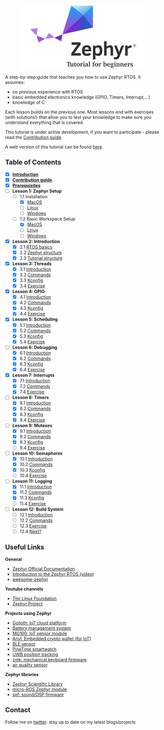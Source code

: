    <a href="https://www.zephyrproject.org">
     <p align="center">
       <img src="images/logo_no_bg.png">
     </p>
   </a>

A step-by-step guide that teaches you how to use Zephyr RTOS. It assumes:
- no previous experience with RTOS
- basic embedded electronics knowledge (GPIO, Timers, Interrupt,...)
- knowledge of C

Each lesson builds on the previous one. Most lessons end with exercises (with solutions!) that allow you to test your knowledge to make sure you understand everything that is covered.

This tutorial is under active development, if you want to participate - please read the [Contribution guide](docs/Contributions.md).

A web version of this tutorial can be found [here](https://maksimdrachov.github.io/zephyr-rtos-tutorial).

## Table of Contents

- [x] **[Introduction](docs/Introduction.md)**
- [x] **[Contribution guide](docs/Contributions.md)**
- [x] **[Prerequisites](docs/Prerequisites.md)**
- [ ] **Lesson 1: Zephyr Setup** 
  - [ ] 1.1 Installation
    - [x] [MacOS](docs/zephyr-setup/install/mac-os.md)
    - [ ] [Linux](docs/zephyr-setup/install/linux.md)
    - [ ] [Windows](docs/zephyr-setup/install/windows.md)
  - [ ] 1.2 Basic Workspace Setup
    - [x] [MacOS](docs/zephyr-setup/setup/mac-os.md)
    - [ ] [Linux](docs/zephyr-setup/setup/linux.md)
    - [ ] [Windows](docs/zephyr-setup/setup/windows.md)

- [x] **Lesson 2: Introduction**
  - [x] 2.1 [RTOS basics](docs/introduction/rtos-basics.md)
  - [x] 2.2 [Zephyr structure](docs/introduction/zephyr-structure.md)
  - [x] 2.3 [Tutorial structure](docs/introduction/tutorial-structure.md)
  
- [x] **Lesson 3: Threads**
  - [x] 3.1 [Introduction](docs/threads/introduction.md)
  - [x] 3.2 [Commands](docs/threads/commands.md)
  - [x] 3.3 [Kconfig](docs/threads/kconfig.md)
  - [x] 3.4 [Exercise](docs/threads/exercise.md)

- [x] **Lesson 4: GPIO**
  - [x] 4.1 [Introduction](docs/gpio/introduction.md)
  - [x] 4.2 [Commands](docs/gpio/commands.md)
  - [x] 4.3 [Kconfig](docs/gpio/kconfig.md)
  - [x] 4.4 [Exercise](docs/gpio/exercise.md)
  
- [x] **Lesson 5: Scheduling**
  - [x] 5.1 [Introduction](docs/scheduling/introduction.md)
  - [x] 5.2 [Commands](docs/scheduling/commands.md)
  - [x] 5.3 [Kconfig](docs/scheduling/kconfig.md)
  - [x] 5.4 [Exercise](docs/scheduling/exercise.md)

- [ ] **Lesson 6: Debugging**
  - [x] 6.1 [Introduction](docs/debugging/introduction.md)
  - [x] 6.2 [Commands](docs/debugging/commands.md)
  - [x] 6.3 [Kconfig](docs/debugging/kconfig.md)
  - [x] 6.4 [Exercise](docs/debugging/exercise.md)

- [x] **Lesson 7: Interrupts** 
  - [x] 7.1 [Introduction](docs/interrupts/introduction.md)
  - [x] 7.2 [Commands](docs/interrupts/commands.md)
  - [x] 7.4 [Exercise](docs/interrupts/exercise.md)

- [ ] **Lesson 8: Timers**
  - [x] 8.1 [Introduction](docs/timers/introduction.md)
  - [x] 8.2 [Commands](docs/timers/commands.md)
  - [x] 8.3 [Kconfig](docs/timers/kconfig.md)
  - [x] 8.4 [Exercise](docs/timers/exercise.md)

- [ ] **Lesson 9: Mutexes**
  - [x] 9.1 [Introduction](docs/mutexes/introduction.md)
  - [x] 9.2 [Commands](docs/mutexes/commands.md)
  - [x] 9.3 [Kconfig](docs/mutexes/kconfig.md)
  - [ ] 9.4 [Exercise](docs/mutexes/exercise.md)

- [ ] **Lesson 10: Semaphores**
  - [x] 10.1 [Introduction](docs/semaphores/introduction.md)
  - [x] 10.2 [Commands](docs/semaphores/commands.md)
  - [x] 10.3 [Kconfig](docs/semaphores/kconfig.md)
  - [ ] 10.4 [Exercise](docs/semaphores/exercise.md)

- [ ] **Lesson 11: Logging**
  - [x] 11.1 [Introduction](docs/logging/introduction.md)
  - [x] 11.2 [Commands](docs/logging/commands.md)
  - [x] 11.3 [Kconfig](docs/logging/kconfig.md)
  - [ ] 11.4 [Exercise](docs/logging/exercise.md)

- [ ] **Lesson 12: Build System**
  - [ ] 12.1 [Introduction](docs/build-system/introduction.md)
  - [ ] 12.2 [Commands](docs/build-system/commands.md)
  - [ ] 12.3 [Exercise](docs/build-system/exercise.md)
  - [ ] 12.4 [Next?](docs/build-system/next.md)

## Useful Links
**General**
- [Zephyr Official Documentation](https://docs.zephyrproject.org/latest/)
- [Introduction to the Zephyr RTOS (video)](https://www.youtube.com/watch?v=jR5E5Kz9A-k)
- [awesome-zephyr](https://github.com/fkromer/awesome-zephyr)

**Youtube channels**
- [The Linux Foundation](https://www.youtube.com/c/LinuxfoundationOrg/search?query=zephyr)
- [Zephyr Project](https://www.youtube.com/c/ZephyrProject/videos)

**Projects using Zephyr**
- [Golioth: IoT cloud platform](https://github.com/golioth/zephyr-sdk)
- [Battery management system](https://github.com/scttnlsn/bms)
- [MG100: IoT sensor module](https://github.com/LairdCP/MG100_firmware)
- [Anyl: Embedded crypto wallet (for IoT)](https://github.com/Anylsite/anyl-wallet)
- [BLE sensor](https://github.com/patrickmoffitt/zephyr_ble_sensor)
- [PineTime smartwatch](https://github.com/endian-albin/pinetime-hypnos)
- [UWB position tracking](https://github.com/RT-LOC/zephyr-dwm1001)
- [zmk: mechanical keyboard firmware](https://github.com/zmkfirmware/zmk)
- [air quality sensor](https://github.com/ExploratoryEngineering/air-quality-sensor-node)

**Zephyr libraries**
- [Zephyr Scientific Library](https://github.com/zscilib/zscilib)
- [micro-ROS Zephyr module](https://github.com/micro-ROS/micro_ros_zephyr_module)
- [sof: sound/DSP firmware](https://github.com/thesofproject/sof)


## Contact
Follow me on [twitter](https://twitter.com/maksimdrachov): stay up to date on my latest blogs/projects
